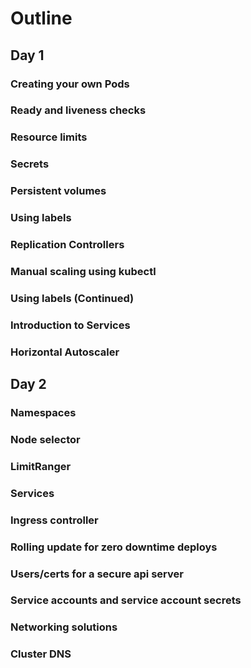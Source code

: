# Outline
## Day 1
### Creating your own Pods
### Ready and liveness checks
### Resource limits
### Secrets
### Persistent volumes
### Using labels
### Replication Controllers
### Manual scaling using kubectl
### Using labels (Continued)
### Introduction to Services
### Horizontal Autoscaler

## Day 2
### Namespaces
### Node selector
### LimitRanger
### Services
### Ingress controller
### Rolling update for zero downtime deploys
### Users/certs for a secure api server
### Service accounts and service account secrets
### Networking solutions
### Cluster DNS
